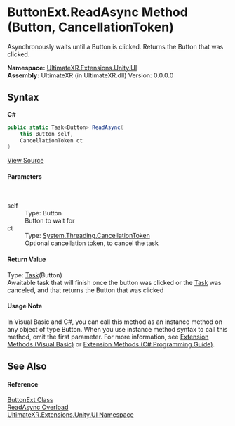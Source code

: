 # ButtonExt.ReadAsync Method (Button, CancellationToken)
 

Asynchronously waits until a Button is clicked. Returns the Button that was clicked.

**Namespace:**&nbsp;<a href="N_UltimateXR_Extensions_Unity_UI">UltimateXR.Extensions.Unity.UI</a><br />**Assembly:**&nbsp;UltimateXR (in UltimateXR.dll) Version: 0.0.0.0

## Syntax

**C#**<br />
``` C#
public static Task<Button> ReadAsync(
	this Button self,
	CancellationToken ct
)
```

<a href="UltimateXR/Scripts/Extensions/Unity/UI/ButtonExt.cs" rel="noopener noreferrer" title="View the source code">View Source</a><br />

#### Parameters
&nbsp;<dl><dt>self</dt><dd>Type: Button<br />Button to wait for</dd><dt>ct</dt><dd>Type: <a href="https://docs.microsoft.com/dotnet/api/system.threading.cancellationtoken" target="_blank" rel="noopener noreferrer">System.Threading.CancellationToken</a><br />Optional cancellation token, to cancel the task</dd></dl>

#### Return Value
Type: <a href="https://docs.microsoft.com/dotnet/api/system.threading.tasks.task-1" target="_blank" rel="noopener noreferrer">Task</a>(Button)<br />Awaitable task that will finish once the button was clicked or the <a href="https://docs.microsoft.com/dotnet/api/system.threading.tasks.task" target="_blank" rel="noopener noreferrer">Task</a> was canceled, and that returns the Button that was clicked

#### Usage Note
In Visual Basic and C#, you can call this method as an instance method on any object of type Button. When you use instance method syntax to call this method, omit the first parameter. For more information, see <a href="https://docs.microsoft.com/dotnet/visual-basic/programming-guide/language-features/procedures/extension-methods" target="_blank" rel="noopener noreferrer">Extension Methods (Visual Basic)</a> or <a href="https://docs.microsoft.com/dotnet/csharp/programming-guide/classes-and-structs/extension-methods" target="_blank" rel="noopener noreferrer">Extension Methods (C# Programming Guide)</a>.

## See Also


#### Reference
<a href="T_UltimateXR_Extensions_Unity_UI_ButtonExt">ButtonExt Class</a><br /><a href="Overload_UltimateXR_Extensions_Unity_UI_ButtonExt_ReadAsync">ReadAsync Overload</a><br /><a href="N_UltimateXR_Extensions_Unity_UI">UltimateXR.Extensions.Unity.UI Namespace</a><br />